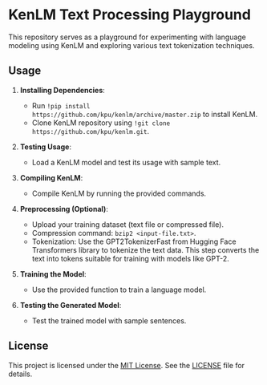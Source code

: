 # KenLM Text Processing Playground

This repository serves as a playground for experimenting with language modeling using KenLM and exploring various text tokenization techniques.

## Usage

1. **Installing Dependencies**: 
   - Run `!pip install https://github.com/kpu/kenlm/archive/master.zip` to install KenLM.
   - Clone KenLM repository using `!git clone https://github.com/kpu/kenlm.git`.

2. **Testing Usage**: 
   - Load a KenLM model and test its usage with sample text.

3. **Compiling KenLM**: 
   - Compile KenLM by running the provided commands.

4. **Preprocessing (Optional)**:
   - Upload your training dataset (text file or compressed file).
   - Compression command: `bzip2 <input-file.txt>`.
   - Tokenization: Use the GPT2TokenizerFast from Hugging Face Transformers library to tokenize the text data. This step converts the text into tokens suitable for training with models like GPT-2.

5. **Training the Model**:
   - Use the provided function to train a language model.

6. **Testing the Generated Model**:
   - Test the trained model with sample sentences.

## License

This project is licensed under the [MIT License](https://opensource.org/licenses/MIT). See the [LICENSE](LICENSE) file for details.
